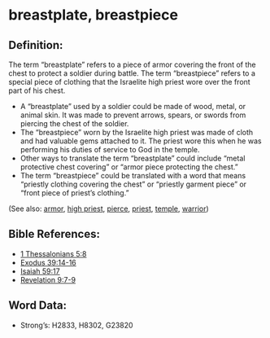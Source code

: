 # breastplate, breastpiece

## Definition:

The term “breastplate” refers to a piece of armor covering the front of the chest to protect a soldier during battle. The term “breastpiece” refers to a special piece of clothing that the Israelite high priest wore over the front part of his chest.

* A “breastplate” used by a soldier could be made of wood, metal, or animal skin. It was made to prevent arrows, spears, or swords from piercing the chest of the soldier.
* The “breastpiece” worn by the Israelite high priest was made of cloth and had valuable gems attached to it. The priest wore this when he was performing his duties of service to God in the temple.
* Other ways to translate the term “breastplate” could include “metal protective chest covering” or “armor piece protecting the chest.”
* The term “breastpiece” could be translated with a word that means “priestly clothing covering the chest” or “priestly garment piece” or “front piece of priest’s clothing.”

(See also: [armor](../other/armor.md), [high priest](../kt/highpriest.md), [pierce](../other/pierce.md), [priest](../kt/priest.md), [temple](../kt/temple.md), [warrior](../other/warrior.md))

## Bible References:

* [1 Thessalonians 5:8](rc://en/tn/help/1th/05/08)
* [Exodus 39:14-16](rc://en/tn/help/exo/39/14)
* [Isaiah 59:17](rc://en/tn/help/isa/59/17)
* [Revelation 9:7-9](rc://en/tn/help/rev/09/07)

## Word Data:

* Strong’s: H2833, H8302, G23820
